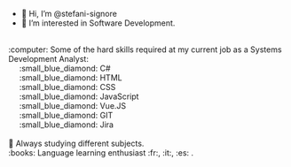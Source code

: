 - 👋 Hi, I’m @stefani-signore
- 👀 I’m interested in Software Development.
<br>
:computer: Some of the hard skills required at my current job as a Systems Development Analyst:
<br/ >&nbsp;&nbsp;&nbsp;&nbsp; :small_blue_diamond: C#
<br/ >&nbsp;&nbsp;&nbsp;&nbsp; :small_blue_diamond: HTML
<br/ >&nbsp;&nbsp;&nbsp;&nbsp; :small_blue_diamond: CSS
<br/ >&nbsp;&nbsp;&nbsp;&nbsp; :small_blue_diamond: JavaScript
<br/ >&nbsp;&nbsp;&nbsp;&nbsp; :small_blue_diamond: Vue.JS
<br/ >&nbsp;&nbsp;&nbsp;&nbsp; :small_blue_diamond: GIT
<br/ >&nbsp;&nbsp;&nbsp;&nbsp; :small_blue_diamond: Jira
<br>
<br>
🌱 Always studying different subjects.
<br>
:books: Language learning enthusiast :fr:, :it:, :es: .
<!---
- 🌱 I’m currently learning ...
- 💞️ I’m looking to collaborate on ...
- 📫 How to reach me ...
--->

<!---
stefani-signore/stefani-signore is a ✨ special ✨ repository because its `README.md` (this file) appears on your GitHub profile.
You can click the Preview link to take a look at your changes.
--->
